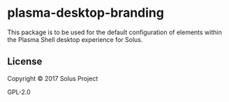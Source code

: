 # plasma-desktop-branding

This package is to be used for the default configuration of elements within the Plasma Shell desktop experience for Solus.

## License

Copyright © 2017 Solus Project

GPL-2.0
